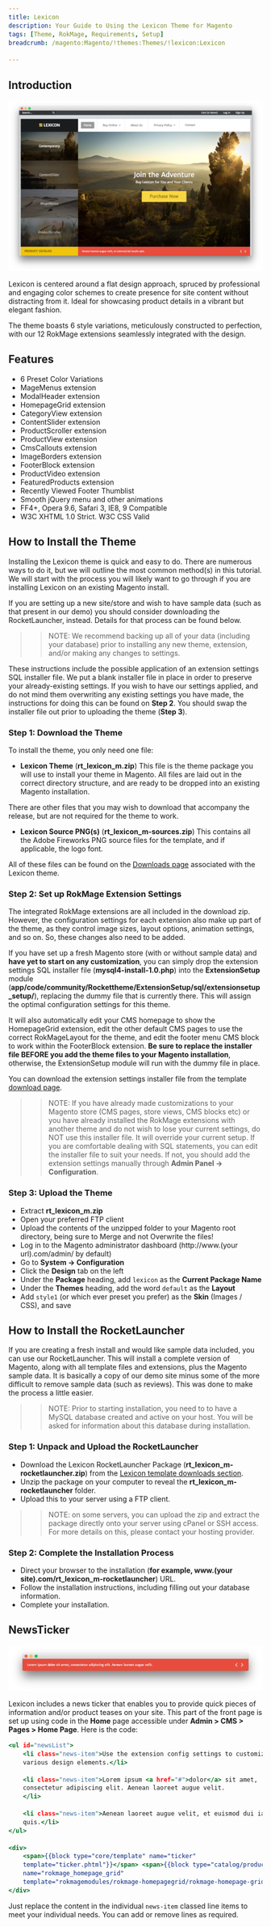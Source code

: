```yaml
---
title: Lexicon
description: Your Guide to Using the Lexicon Theme for Magento
tags: [Theme, RokMage, Requirements, Setup]
breadcrumb: /magento:Magento/!themes:Themes/!lexicon:Lexicon

---
```


Introduction
-----

![Lexicon](assets/lexicon.png)

Lexicon is centered around a flat design approach, spruced by professional and engaging color schemes to create presence for site content without distracting from it. Ideal for showcasing product details in a vibrant but elegant fashion.

The theme boasts 6 style variations, meticulously constructed to perfection, with our 12 RokMage extensions seamlessly integrated with the design.

Features
-----

* 6 Preset Color Variations
* MageMenus extension
* ModalHeader extension
* HomepageGrid extension
* CategoryView extension
* ContentSlider extension
* ProductScroller extension
* ProductView extension
* CmsCallouts extension
* ImageBorders extension
* FooterBlock extension
* ProductVideo extension
* FeaturedProducts extension
* Recently Viewed Footer Thumblist
* Smooth jQuery menu and other animations
* FF4+, Opera 9.6, Safari 3, IE8, 9 Compatible
* W3C XHTML 1.0 Strict. W3C CSS Valid

How to Install the Theme
-----

Installing the Lexicon theme is quick and easy to do. There are numerous ways to do it, but we will outline the most common method(s) in this tutorial. We will start with the process you will likely want to go through if you are installing Lexicon on an existing Magento install.

If you are setting up a new site/store and wish to have sample data (such as that present in our demo) you should consider downloading the RocketLauncher, instead. Details for that process can be found below.

>> NOTE: We recommend backing up all of your data (including your database) prior to installing any new theme, extension, and/or making any changes to settings.

These instructions include the possible application of an extension settings SQL installer file. We put a blank installer file in place in order to preserve your already-existing settings. If you wish to have our settings applied, and do not mind them overwriting any existing settings you have made, the instructions for doing this can be found on **Step 2**. You should swap the installer file out prior to uploading the theme (**Step 3**).

### Step 1: Download the Theme

To install the theme, you only need one file:

* **Lexicon Theme** (**rt_lexicon_m.zip**) This file is the theme package you will use to install your theme in Magento. All files are laid out in the correct directory structure, and are ready to be dropped into an existing Magento installation.

There are other files that you may wish to download that accompany the release, but are not required for the theme to work.

* **Lexicon Source PNG(s)** (**rt_lexicon_m-sources.zip**) This contains all the Adobe Fireworks PNG source files for the template, and if applicable, the logo font.

All of these files can be found on the [Downloads page](http://www.rockettheme.com/docs/magento/themes/lexicon) associated with the Lexicon theme.

### Step 2: Set up RokMage Extension Settings

The integrated RokMage extensions are all included in the download zip. However, the configuration settings for each extension also make up part of the theme, as they control image sizes, layout options, animation settings, and so on. So, these changes also need to be added.

If you have set up a fresh Magento store (with or without sample data) and **have yet to start on any customization**, you can simply drop the extension settings SQL installer file (**mysql4-install-1.0.php**) into the **ExtensionSetup** module (**app/code/community/Rockettheme/ExtensionSetup/sql/extensionsetup_setup/**), replacing the dummy file that is currently there. This will assign the optimal configuration settings for this theme.

It will also automatically edit your CMS homepage to show the HomepageGrid extension, edit the other default CMS pages to use the correct RokMageLayout for the theme, and edit the footer menu CMS block to work within the FooterBlock extension. **Be sure to replace the installer file BEFORE you add the theme files to your Magento installation**, otherwise, the ExtensionSetup module will run with the dummy file in place.

You can download the extension settings installer file from the template [download page](http://www.rockettheme.com/docs/magento/themes/lexicon).

>> NOTE: If you have already made customizations to your Magento store (CMS pages, store views, CMS blocks etc) or you have already installed the RokMage extensions with another theme and do not wish to lose your current settings, do NOT use this installer file. It will override your current setup. If you are comfortable dealing with SQL statements, you can edit the installer file to suit your needs. If not, you should add the extension settings manually through **Admin Panel -> Configuration**.

### Step 3: Upload the Theme

* Extract **rt_lexicon_m.zip**
* Open your preferred FTP client
* Upload the contents of the unzipped folder to your Magento root directory, being sure to Merge and not Overwrite the files!
* Log in to the Magento administrator dashboard (http://www.(your url).com/admin/ by default)
* Go to **System -> Configuration**
* Click the **Design** tab on the left
* Under the **Package** heading, add `lexicon` as the **Current Package Name**
* Under the **Themes** heading, add the word `default` as the **Layout**
* Add `style1` (or which ever preset you prefer) as the **Skin** (Images / CSS), and save

How to Install the RocketLauncher
-----

If you are creating a fresh install and would like sample data included, you can use our RocketLauncher. This will install a complete version of Magento, along with all template files and extensions, plus the Magento sample data. It is basically a copy of our demo site minus some of the more difficult to remove sample data (such as reviews). This was done to make the process a little easier.

>> NOTE: Prior to starting installation, you need to to have a MySQL database created and active on your host. You will be asked for information about this database during installation.

### Step 1: Unpack and Upload the RocketLauncher

* Download the Lexicon RocketLauncher Package (**rt_lexicon_m-rocketlauncher.zip**) from the [Lexicon template downloads section](http://www.rockettheme.com/docs/magento/themes/lexicon).
* Unzip the package on your computer to reveal the **rt_lexicon_m-rocketlauncher** folder.
* Upload this to your server using a FTP client.

>> NOTE: on some servers, you can upload the zip and extract the package directly onto your server using cPanel or SSH access. For more details on this, please contact your hosting provider.

### Step 2: Complete the Installation Process

* Direct your browser to the installation (**for example, www.(your site).com/rt_lexicon_m-rocketlauncher**) URL.
* Follow the installation instructions, including filling out your database information.
* Complete your installation.

NewsTicker
-----

![](assets/newsticker.png)

Lexicon includes a news ticker that enables you to provide quick pieces of information and/or product teases on your site. This part of the front page is set up using code in the **Home** page accessible under **Admin > CMS > Pages > Home Page**. Here is the code:

~~~ .html
<ul id="newsList">
    <li class="news-item">Use the extension config settings to customize the
    various design elements.</li>

    <li class="news-item">Lorem ipsum <a href="#">dolor</a> sit amet,
    consectetur adipiscing elit. Aenean laoreet augue velit.
    </li>

    <li class="news-item">Aenean laoreet augue velit, et euismod dui iaculis
    quis.</li>
</ul>

<div>
    <span>{{block type="core/template" name="ticker"
    template="ticker.phtml"}}</span> <span>{{block type="catalog/product_list"
    name="rokmage_homepage_grid"
    template="rokmagemodules/rokmage-homepagegrid/rokmage-homepage-grid.phtml"}}</span>
</div>
~~~

Just replace the content in the individual `news-item` classed line items to meet your individual needs. You can add or remove lines as required.